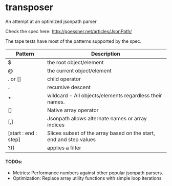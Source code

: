 transposer
==========

An attempt at an optimized jsonpath parser

Check the spec here:
http://goessner.net/articles/JsonPath/

The tape tests have most of the patterns supported by the spec.

|  Pattern |  Description |
|---|---|
|  $ |  the root object/element |
|  @ |  the current object/element |
|  . or [] | child operator  |
|  .. | recursive descent|
| * | wildcard - All objects/elements regardless their names.|
| [] | Native array operator |
| [,] | Jsonpath allows alternate names or array indices |
| [start : end : step] | Slices subset of the array based on the start, end and step values |
| ?() | applies a filter|

#### TODOs:

* Metrics: Performance numbers against other popular jsonpath parsers.
* Optimization: Replace array utility functions with simple loop iterations

